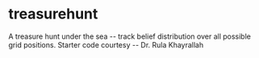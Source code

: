 # treasurehunt
A treasure hunt under the sea -- track belief distribution over all possible grid positions.
Starter code courtesy -- Dr. Rula Khayrallah
